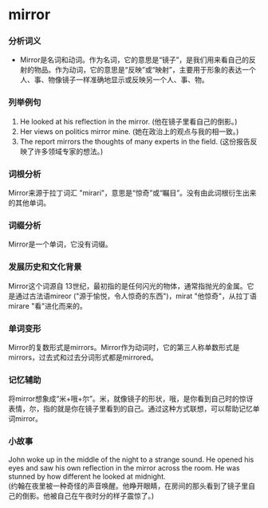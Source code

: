 # mirror

### 分析词义

  

*   Mirror是名词和动词。作为名词，它的意思是“镜子”，是我们用来看自己的反射的物品。作为动词，它的意思是“反映”或“映射”，主要用于形象的表达一个人、事、物像镜子一样准确地显示或反映另一个人、事、物。

  

### 列举例句

  

1.  He looked at his reflection in the mirror. (他在镜子里看自己的倒影。)
2.  Her views on politics mirror mine. (她在政治上的观点与我的相一致。)
3.  The report mirrors the thoughts of many experts in the field. (这份报告反映了许多领域专家的想法。)

  

### 词根分析

  

Mirror来源于拉丁词汇 "mirari"，意思是“惊奇”或“瞩目”。没有由此词根衍生出来的其他单词。

  

### 词缀分析

  

Mirror是一个单词，它没有词缀。

  

### 发展历史和文化背景

  

Mirror这个词源自 13世纪，最初指的是任何闪光的物体，通常指抛光的金属。它是通过古法语mireor ("源于愉悦，令人惊奇的东西")，mirat "他惊奇"，从拉丁语mirare "看"进化而来的。

  

### 单词变形

  

Mirror的复数形式是mirrors。Mirror作为动词时，它的第三人称单数形式是mirrors，过去式和过去分词形式都是mirrored。

  

### 记忆辅助

  

将mirror想象成“米+哦+尔”。米，就像镜子的形状，哦，是你看到自己时的惊讶表情，尔，指的就是你在镜子里看到的自己。通过这种方式联想，可以帮助记忆单词mirror。

  

### 小故事

  

John woke up in the middle of the night to a strange sound. He opened his eyes and saw his own reflection in the mirror across the room. He was stunned by how different he looked at midnight.  
(约翰在夜里被一种奇怪的声音唤醒。他睁开眼睛，在房间的那头看到了镜子里自己的倒影。他被自己在午夜时分的样子震惊了。)
